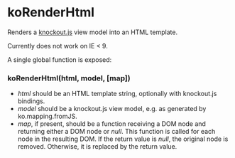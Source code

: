 # koRenderHtml

Renders a [knockout.js](http://knockoutjs.com) view model into an HTML template.

Currently does not work on IE < 9.

A single global function is exposed:

### koRenderHtml(html, model, [map])

* *html* should be an HTML template string, optionally with knockout.js
  bindings.
* *model* should be a knockout.js view model, e.g. as generated by
  ko.mapping.fromJS.
* *map*, if present, should be a function receiving a DOM node and returning
  either a DOM node or *null*. This function is called for each node in the
  resulting DOM. If the return value is *null*, the original node is removed.
  Otherwise, it is replaced by the return value.
